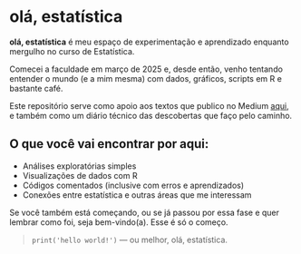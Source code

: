 # olá, estatística

**olá, estatística** é meu espaço de experimentação e aprendizado enquanto mergulho no curso de Estatística.

Comecei a faculdade em março de 2025 e, desde então, venho tentando entender o mundo (e a mim mesma) com dados, gráficos, scripts em R e bastante café.

Este repositório serve como apoio aos textos que publico no Medium [aqui](https://olaestatistica.medium.com), e também como um diário técnico das descobertas que faço pelo caminho.

## O que você vai encontrar por aqui:
- Análises exploratórias simples
- Visualizações de dados com R
- Códigos comentados (inclusive com erros e aprendizados)
- Conexões entre estatística e outras áreas que me interessam

Se você também está começando, ou se já passou por essa fase e quer lembrar como foi, seja bem-vindo(a). Esse é só o começo.

> `print('hello world!')` — ou melhor, olá, estatística.
